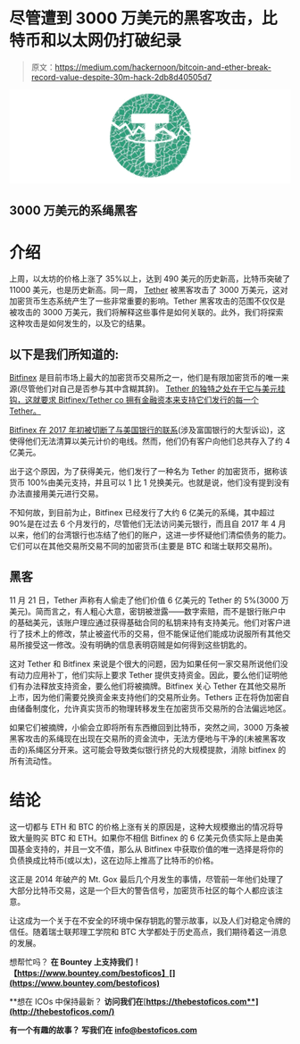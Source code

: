 # 尽管遭到 3000 万美元的黑客攻击，比特币和以太网仍打破纪录

> 原文：<https://medium.com/hackernoon/bitcoin-and-ether-break-record-value-despite-30m-hack-2db8d40505d7>

![](img/5568bbfc95742cf2496e889d6c7a4d0a.png)

## 3000 万美元的系绳黑客

# 介绍

上周，以太坊的价格上涨了 35%以上，达到 490 美元的历史新高，比特币突破了 11000 美元，也是历史新高。同一周， [Tether](http://tether.to) 被黑客攻击了 3000 万美元，这对加密货币生态系统产生了一些非常重要的影响。Tether 黑客攻击的范围不仅仅是被攻击的 3000 万美元，我们将解释这些事件是如何关联的。此外，我们将探索这种攻击是如何发生的，以及它的结果。

## 以下是我们所知道的:

[Bitfinex](https://www.bitfinex.com/?refcode=r9iM1nWxkb) 是目前市场上最大的加密货币交易所之一，他们是有限加密货币的唯一来源(尽管他们对自己是否参与其中含糊其辞)。 [Tether 的独特之处在于它与美元挂钩，这就要求 Bitfinex/Tether co 拥有金融资本来支持它们发行的每一个 Tether。](https://hackernoon.com/a-crash-course-in-stable-tokens-3d9e32760f2b)

[Bitfinex 在 2017 年初被切断了与美国银行的联系](https://news.bitcoin.com/bitfinex-drops-us-customers/)(涉及富国银行的大型诉讼)，这使得他们无法清算以美元计价的电线。然而，他们仍有客户向他们总共存入了约 4 亿美元。

出于这个原因，为了获得美元，他们发行了一种名为 Tether 的加密货币，据称该货币 100%由美元支持，并且可以 1 比 1 兑换美元。也就是说，他们没有提到没有办法直接用美元进行交易。

不知何故，到目前为止，Bitfinex 已经发行了大约 6 亿美元的系绳，其中超过 90%是在过去 6 个月发行的，尽管他们无法访问美元银行，而且自 2017 年 4 月以来，他们的台湾银行也冻结了他们的账户，这进一步怀疑他们清偿债务的能力。它们可以在其他交易所交易不同的加密货币(主要是 BTC 和瑞士联邦交易所)。

## 黑客

11 月 21 日，Tether 声称有人偷走了他们价值 6 亿美元的 Tether 的 5%(3000 万美元)。简而言之，有人粗心大意，密钥被泄露——数字索赔，而不是银行账户中的基础美元，该账户理应通过获得基础合同的私钥来持有支持美元。他们对客户进行了技术上的修改，禁止被盗代币的交易，但不能保证他们能成功说服所有其他交易所接受这一修改。没有明确的信息表明窃贼是如何得到这些钥匙的。

这对 Tether 和 Bitfinex 来说是个很大的问题，因为如果任何一家交易所说他们没有动力应用补丁，他们实际上要求 Tether 提供支持资金。因此，要么他们证明他们有办法释放支持资金，要么他们将被摘牌。Bitfinex 关心 Tether 在其他交易所上市，因为他们需要兑换资金来支持他们的交易所业务。Tethers 正在将伪加密自由储备制度化，允许真实货币的物理转移发生在加密货币交易所的合法偏远地区。

如果它们被摘牌，小偷会立即将所有东西撤回到比特币，突然之间，3000 万条被黑客攻击的系绳现在出现在交易所的资金流中，无法方便地与干净的(未被黑客攻击的)系绳区分开来。这可能会导致类似银行挤兑的大规模提款，消除 bitfinex 的所有流动性。

# 结论

这一切都与 ETH 和 BTC 的价格上涨有关的原因是，这种大规模撤出的情况将导致大量购买 BTC 和 ETH。如果你不相信 Bitfinex 的 6 亿美元负债实际上是由美国基金支持的，并且一文不值，那么从 Bitfinex 中获取价值的唯一选择是将你的负债换成比特币(或以太)，这在边际上推高了比特币的价格。

这正是 2014 年破产的 Mt. Gox 最后几个月发生的事情，尽管前一年他们处理了大部分比特币交易，这是一个巨大的警告信号，加密货币社区的每个人都应该注意。

让这成为一个关于在不安全的环境中保存钥匙的警示故事，以及人们对稳定令牌的信任。随着瑞士联邦理工学院和 BTC 大学都处于历史高点，我们期待着这一消息的发展。

想帮忙吗？
**在 Bountey 上支持我们！【https://www.bountey.com/bestoficos】[](https://www.bountey.com/bestoficos)**

**想在 ICOs 中保持最新？
**访问我们在**[**https://thebestoficos.com**](http://thebestoficos.com/)**

**有一个有趣的故事？
**写我们在 info@bestoficos.com****